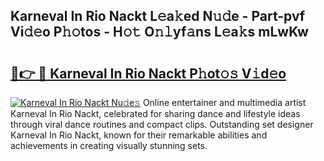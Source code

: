 ## Karneval In Rio Nackt L𝚎a𝚔ed N𝚞𝚍e - Part-pvf Vi𝚍𝚎o P𝚑𝚘tos - H𝚘𝚝 O𝚗𝚕yf𝚊ns L𝚎a𝚔s mLwKw

# <h2><a href="http://kf9f9y0.oniu.top/?m=Karneval+In+Rio+Nackt">🔗👉 🔴 Karneval In Rio Nackt P𝚑ot𝚘𝚜 V𝚒d𝚎o</a></h2>

[![Karneval In Rio Nackt Nu𝚍e𝚜](https://i.imgur.com/0qMVB7G.gif)](http://kf9f9y0.oniu.top/?m=Karneval+In+Rio+Nackt)
Online entertainer and multimedia artist Karneval In Rio Nackt, celebrated for sharing dance and lifestyle ideas through viral dance routines and compact clips. Outstanding set designer Karneval In Rio Nackt, known for their remarkable abilities and achievements in creating visually stunning sets.  
